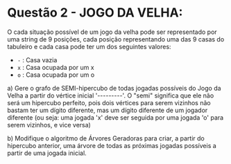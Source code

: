# Questão 2 - JOGO DA VELHA:

O cada situação possível de um jogo da velha pode ser representado por uma string de 9 posições, cada posição representando uma das 9 casas do tabuleiro e cada casa pode ter um dos seguintes valores:

- `-` : Casa vazia
- `x` : Casa ocupada por um x
- `o` : Casa ocupada por um o

a) Gere o grafo de SEMI-hipercubo de todas jogadas possíveis do Jogo da Velha a partir do vértice inicial '---------'. O "semi" significa que ele não será um hipercubo perfeito, pois dois vértices para serem vizinhos não bastam ter um dígito diferente, mas um dígito diferente de um jogador diferente (ou seja: uma jogada 'x' deve ser seguida por uma jogada 'o' para serem vizinhos, e vice versa)

b) Modifique o algoritmo de Árvores Geradoras para criar, a partir do hipercubo anterior, uma árvore de todas as próximas jogadas possíveis a partir de uma jogada inicial.
